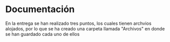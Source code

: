 # Documentación

En la entrega se han realizado tres puntos, los cuales tienen archvios alojados, por lo que se ha creado una carpeta llamada "Archivos" en donde se han guardado cada uno de ellos
